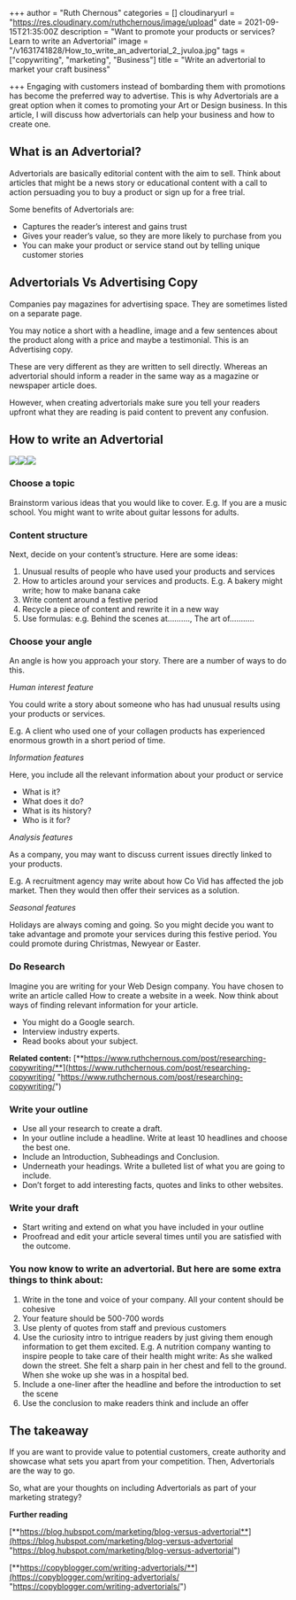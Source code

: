 +++
author = "Ruth Chernous"
categories = []
cloudinaryurl = "https://res.cloudinary.com/ruthchernous/image/upload"
date = 2021-09-15T21:35:00Z
description = "Want to promote your products or services? Learn to write an Advertorial"
image = "/v1631741828/How_to_write_an_advertorial_2_jvuloa.jpg"
tags = ["copywriting", "marketing", "Business"]
title = "Write an advertorial to market your craft business"

+++
Engaging with customers instead of bombarding them with promotions has become the preferred way to advertise. This is why Advertorials are a great option when it comes to promoting your Art or Design business. In this article, I will discuss how advertorials can help your business and how to create one.

## **What is an Advertorial?**

Advertorials are basically editorial content with the aim to sell. Think about articles that might be a news story or educational content with a call to action persuading you to buy a product or sign up for a free trial.

Some benefits of Advertorials are:

* Captures the reader’s interest and gains trust
* Gives your reader’s value, so they are more likely to purchase from you
* You can make your product or service stand out by telling unique customer stories

## **Advertorials Vs Advertising Copy**

Companies pay magazines for advertising space. They are sometimes listed on a separate page.

You may notice a short with a headline, image and a few sentences about the product along with a price and maybe a testimonial. This is an Advertising copy.

These are very different as they are written to sell directly. Whereas an advertorial should inform a reader in the same way as a magazine or newspaper article does.

However, when creating advertorials make sure you tell your readers upfront what they are reading is paid content to prevent any confusion.

## **How to write an Advertorial**

![](https://res.cloudinary.com/ruthchernous/image/upload/v1632171461/How_to_write_an_advertorial_in_6_steps_xzib4w.jpg)![](https://res.cloudinary.com/ruthchernous/image/upload/v1632171494/How_to_write_an_advertorial_in_6_steps_mjyxny.jpg)![](https://res.cloudinary.com/ruthchernous/image/upload/v1632171614/How_to_write_an_advertorial_in_6_steps_1_ksw4dn.jpg)

### **Choose a topic**

Brainstorm various ideas that you would like to cover. E.g. If you are a music school. You might want to write about guitar lessons for adults.

### **Content structure**

Next, decide on your content’s structure. Here are some ideas:

1. Unusual results of people who have used your products and services
2. How to articles around your services and products. E.g. A bakery might write; how to make banana cake
3. Write content around a festive period
4. Recycle a piece of content and rewrite it in a new way
5. Use formulas: e.g. Behind the scenes at………., The art of………..

### **Choose your angle**

An angle is how you approach your story. There are a number of ways to do this.

_Human interest feature_

You could write a story about someone who has had unusual results using your products or services.

E.g. A client who used one of your collagen products has experienced enormous growth in a short period of time.

_Information features_

Here, you include all the relevant information about your product or service

* What is it?
* What does it do?
* What is its history?
* Who is it for?

_Analysis features_

As a company, you may want to discuss current issues directly linked to your products.

E.g. A recruitment agency may write about how Co Vid has affected the job market. Then they would then offer their services as a solution.

_Seasonal features_

Holidays are always coming and going. So you might decide you want to take advantage and promote your services during this festive period. You could promote during Christmas, Newyear or Easter.

### **Do Research**

Imagine you are writing for your Web Design company. You have chosen to write an article called How to create a website in a week. Now think about ways of finding relevant information for your article.

* You might do a Google search.
* Interview industry experts.
* Read books about your subject.

**Related content:** [**https://www.ruthchernous.com/post/researching-copywriting/**](https://www.ruthchernous.com/post/researching-copywriting/ "https://www.ruthchernous.com/post/researching-copywriting/")

### **Write your outline**

* Use all your research to create a draft.
* In your outline include a headline. Write at least 10 headlines and choose the best one.
* Include an Introduction, Subheadings and Conclusion.
* Underneath your headings. Write a bulleted list of what you are going to include.
* Don’t forget to add interesting facts, quotes and links to other websites.

### **Write your draft**

* Start writing and extend on what you have included in your outline
* Proofread and edit your article several times until you are satisfied with the outcome.

### **You now know to write an advertorial. But here are some extra things to think about:**

1. Write in the tone and voice of your company. All your content should be cohesive
2. Your feature should be 500-700 words
3. Use plenty of quotes from staff and previous customers
4. Use the curiosity intro to intrigue readers by just giving them enough information to get them excited. E.g. A nutrition company wanting to inspire people to take care of their health might write: As she walked down the street. She felt a sharp pain in her chest and fell to the ground. When she woke up she was in a hospital bed.
5. Include a one-liner after the headline and before the introduction to set the scene
6. Use the conclusion to make readers think and include an offer

## **The takeaway**

If you are want to provide value to potential customers, create authority and showcase what sets you apart from your competition. Then, Advertorials are the way to go.

So, what are your thoughts on including Advertorials as part of your marketing strategy?

**Further reading**

[**https://blog.hubspot.com/marketing/blog-versus-advertorial**](https://blog.hubspot.com/marketing/blog-versus-advertorial "https://blog.hubspot.com/marketing/blog-versus-advertorial")

[**https://copyblogger.com/writing-advertorials/**](https://copyblogger.com/writing-advertorials/ "https://copyblogger.com/writing-advertorials/")